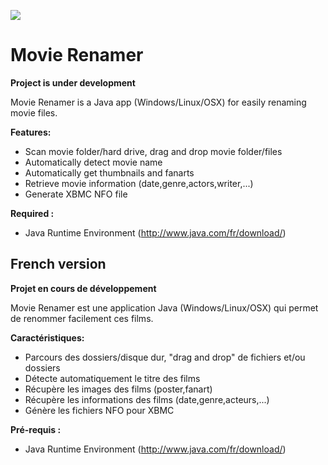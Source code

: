 [![](http://movierenamer.free.fr/image/banniere.png)](http://movie-renamer.fr)

# Movie Renamer #
<b>Project is under development</b>

<p lang='en'>Movie Renamer is a Java app (Windows/Linux/OSX) for easily renaming movie files.</p>

<b>Features: </b>
  * Scan movie folder/hard drive, drag and drop movie folder/files
  * Automatically detect movie name
  * Automatically get thumbnails and fanarts
  * Retrieve movie information (date,genre,actors,writer,...)
  * Generate XBMC NFO file

<b>Required :</b>
  * Java Runtime Environment (http://www.java.com/fr/download/)

## French version ##

<b>Projet en cours de développement</b>

<p lang='fr'>Movie Renamer est une application Java (Windows/Linux/OSX) qui permet de renommer facilement ces films.</p>

<b>Caractéristiques: </b>
  * Parcours des dossiers/disque dur, "drag and drop" de fichiers et/ou dossiers
  * Détecte automatiquement le titre des films
  * Récupère les images des films (poster,fanart)
  * Récupère les informations des films (date,genre,acteurs,...)
  * Génère les fichiers NFO pour XBMC

<b>Pré-requis :</b>
  * Java Runtime Environment (http://www.java.com/fr/download/)